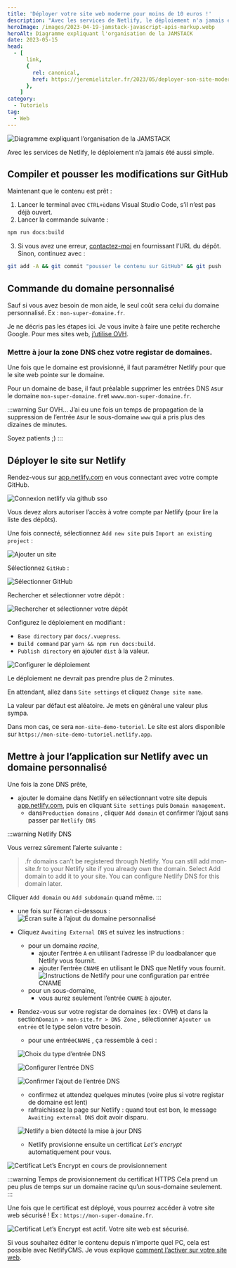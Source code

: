 ```yaml
---
title: 'Déployer votre site web moderne pour moins de 10 euros !'
description: "Avec les services de Netlify, le déploiement n'a jamais été aussi simple."
heroImage: /images/2023-04-19-jamstack-javascript-apis-markup.webp
heroAlt: Diagramme expliquant l'organisation de la JAMSTACK
date: 2023-05-15
head:
  - [
      link,
      {
        rel: canonical,
        href: https://jeremielitzler.fr/2023/05/deployer-son-site-moderne-rapide/,
      },
    ]
category:
  - Tutoriels
tag:
  - Web
---
```


![Diagramme expliquant l’organisation de la JAMSTACK](/images/2023-04-19-jamstack-javascript-apis-markup.webp 'Image issue de l\'article ["New to Jamstack? Everything You Need to Know to Get Started"](https://snipcart.com/blog/jamstack) de Snipcart.')

Avec les services de Netlify, le déploiement n’a jamais été aussi simple.

<!-- more -->

## Compiler et pousser les modifications sur GitHub

Maintenant que le contenu est prêt :

1. Lancer le terminal avec `CTRL+ù`dans Visual Studio Code, s’il n’est pas déjà ouvert.
2. Lancer la commande suivante :

```sh
npm run docs:build
```

3. Si vous avez une erreur, [contactez-moi](../../page/contactez-moi/README.md) en fournissant l’URL du dépôt. Sinon, continuez avec :

```sh
git add -A && git commit "pousser le contenu sur GitHub" && git push
```

## Commande du domaine personnalisé

Sauf si vous avez besoin de mon aide, le seul coût sera celui du domaine personnalisé. Ex : `mon-super-domaine.fr`.

Je ne décris pas les étapes ici. Je vous invite à faire une petite recherche Google. Pour mes sites web, [j’utilise OVH](https://www.ovhcloud.com/fr/domains/).

### Mettre à jour la zone DNS chez votre registar de domaines.

Une fois que le domaine est provisionné, il faut paramétrer Netlify pour que le site web pointe sur le domaine.

Pour un domaine de base, il faut préalable supprimer les entrées DNS `A`sur le domaine `mon-super-domaine.fr`et `wwww.mon-super-domaine.fr`.

:::warning Sur OVH…
J’ai eu une fois un temps de propagation de la suppression de l’entrée `A`sur le sous-domaine `www` qui a pris plus des dizaines de minutes.

Soyez patients ;)
:::

## Déployer le site sur Netlify

Rendez-vous sur [app.netlify.com](https://app.netlify.com) en vous connectant avec votre compte GitHub.

![Connexion netlify via github sso](./images/connexion-netlify-via-github-sso.jpg 'Crédits: image extraite du site Netlify')

Vous devez alors autoriser l’accès à votre compte par Netlify (pour lire la liste des dépôts).

Une fois connecté, sélectionnez `Add new site` puis `Import an existing project` :

![Ajouter un site](./images/ajouter-un-site.jpg 'Crédits: image extraite du site Netlify')

Sélectionnez `GitHub` :

![Sélectionner GitHub](./images/selectionner-github.jpg 'Crédits: image extraite du site Netlify')

Rechercher et sélectionner votre dépôt :

![Rechercher et sélectionner votre dépôt](./images/recherche-et-selectionner-votre-depôt.jpg 'Crédits: image extraite du site Netlify')

Configurez le déploiement en modifiant :

- `Base directory` par `docs/.vuepress`.
- `Build command` par `yarn && npm run docs:build`.
- `Publish directory` en ajouter `dist` à la valeur.

![Configurer le déploiement](./images/configurer-le-deploiement.jpg 'Crédits: image extraite du site Netlify')

Le déploiement ne devrait pas prendre plus de 2 minutes.

En attendant, allez dans `Site settings` et cliquez `Change site name`.

La valeur par défaut est aléatoire. Je mets en général une valeur plus sympa.

Dans mon cas, ce sera `mon-site-demo-tutoriel`. Le site est alors disponible sur `https://mon-site-demo-tutoriel.netlify.app`.

## Mettre à jour l’application sur Netlify avec un domaine personnalisé

Une fois la zone DNS prête,

- ajouter le domaine dans Netlify en sélectionnant votre site depuis [app.netlify.com](https://app.netlify.com), puis en cliquant `Site settings` puis `Domain management`.
  - dans`Production domains` , cliquer `Add domain` et confirmer l’ajout sans passer par `Netlify DNS`

:::warning Netlify DNS

Vous verrez sûrement l’alerte suivante :

> .fr domains can’t be registered through Netlify.
> You can still add mon-site.fr to your Netlify site if you already own the domain. Select Add domain to add it to your site. You can configure Netlify DNS for this domain later.

Cliquer `Add domain` ou `Add subdomain` quand même.
:::

- une fois sur l’écran ci-dessous :
  ![Écran suite à l’ajout du domaine personnalisé](./images/ecran-suite-a-lajout-du-domaine-personnalise.jpg 'Crédits: image extraite du site Netlify')

- Cliquez `Awaiting External DNS` et suivez les instructions :

  - pour un domaine _racine_,
    - ajouter l’entrée `A` en utilisant l’adresse IP du loadbalancer que Netlify vous fournit.
    - ajouter l’entrée `CNAME` en utilisant le DNS que Netlify vous fournit.
      ![Instructions de Netlify pour une configuration par entrée CNAME](./images/instructions-de-netlify-pour-une-configuration-par-entree-cname.jpg 'Instructions de Netlify pour une configuration par entrée CNAME. Crédits: image extraite du site Netlify')
  - pour un sous-domaine,
    - vous aurez seulement l’entrée `CNAME` à ajouter.

- Rendez-vous sur votre registar de domaines (ex : OVH) et dans la section`Domain > mon-site.fr > DNS Zone` , sélectionner `Ajouter un entrée` et le type selon votre besoin.

  - pour une entrée`CNAME` , ça ressemble à ceci :

  ![Choix du type d’entrée DNS](./images/choix-du-type-dentree-dns.jpg 'Choix du type d’entrée DNS. Crédits: image extraite du site OVGCloud')

  ![Configurer l’entrée DNS](./images/configurer-lentree-dns.jpg 'Crédits: image extraite du site OVGCloud')

  ![Confirmer l’ajout de l’entrée DNS](./images/confirmer-lajout-de-lentree-dns.jpg 'Confirmer l’ajout de l’entrée DNS. Crédits: image extraite du site OVGCloud')

  - confirmez et attendez quelques minutes (voire plus si votre registar de domaine est lent)
  - rafraichissez la page sur Netlify : quand tout est bon, le message `Awaiting external DNS` doit avoir disparu.

  ![Netlify a bien détecté la mise à jour DNS](./images/netlify-a-bien-detecte-la-mise-a-jour-dns.jpg 'Netlify a bien détecté la mise à jour DNS. Crédits: image extraite du site Netlify')

  - Netlify provisionne ensuite un certificat _Let's encrypt_ automatiquement pour vous.

![Certificat Let’s Encrypt en cours de provisionnement](./images/certificat-lets-encrypt-en-cours-de-provisionnement.jpg)

:::warning Temps de provisionnement du certificat HTTPS
Cela prend un peu plus de temps sur un domaine racine qu’un sous-domaine seulement.
:::

Une fois que le certificat est déployé, vous pourrez accéder à votre site web sécurisé ! Ex : `https://mon-super-domaine.fr`.

![Certificat Let’s Encrypt est actif. Votre site web est sécurisé.](./images/certificat-lets-encrypt-est-actif-votre-site-web-est-securise.jpg 'Certificat Let’s Encrypt est actif. Votre site web est sécurisé ! Crédits: image extraite du site Netlify')

Si vous souhaitez éditer le contenu depuis n’importe quel PC, cela est possible avec NetlifyCMS. Je vous explique [comment l’activer sur votre site web](../editer-son-site-web-avec-netlifycms/README.md).
